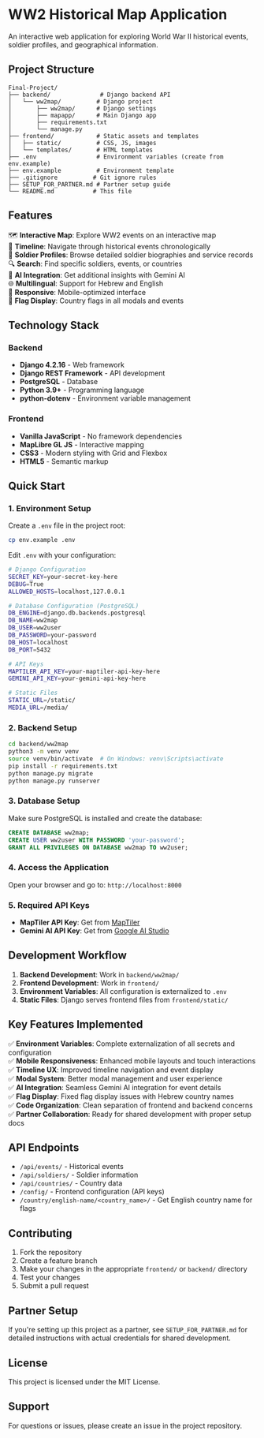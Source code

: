 # WW2 Historical Map Application

An interactive web application for exploring World War II historical events, soldier profiles, and geographical information.

## Project Structure

```
Final-Project/
├── backend/              # Django backend API
│   └── ww2map/          # Django project
│       ├── ww2map/      # Django settings
│       ├── mapapp/      # Main Django app
│       ├── requirements.txt
│       └── manage.py
├── frontend/            # Static assets and templates
│   ├── static/          # CSS, JS, images
│   └── templates/       # HTML templates
├── .env                 # Environment variables (create from env.example)
├── env.example          # Environment template
├── .gitignore          # Git ignore rules
├── SETUP_FOR_PARTNER.md # Partner setup guide
└── README.md           # This file
```

## Features

🗺️ **Interactive Map**: Explore WW2 events on an interactive map  
📅 **Timeline**: Navigate through historical events chronologically  
👥 **Soldier Profiles**: Browse detailed soldier biographies and service records  
🔍 **Search**: Find specific soldiers, events, or countries  
🤖 **AI Integration**: Get additional insights with Gemini AI  
🌐 **Multilingual**: Support for Hebrew and English  
📱 **Responsive**: Mobile-optimized interface  
🏴 **Flag Display**: Country flags in all modals and events

## Technology Stack

### Backend
- **Django 4.2.16** - Web framework
- **Django REST Framework** - API development
- **PostgreSQL** - Database
- **Python 3.9+** - Programming language
- **python-dotenv** - Environment variable management

### Frontend
- **Vanilla JavaScript** - No framework dependencies
- **MapLibre GL JS** - Interactive mapping
- **CSS3** - Modern styling with Grid and Flexbox
- **HTML5** - Semantic markup

## Quick Start

### 1. Environment Setup
Create a `.env` file in the project root:
```bash
cp env.example .env
```

Edit `.env` with your configuration:
```bash
# Django Configuration
SECRET_KEY=your-secret-key-here
DEBUG=True
ALLOWED_HOSTS=localhost,127.0.0.1

# Database Configuration (PostgreSQL)
DB_ENGINE=django.db.backends.postgresql
DB_NAME=ww2map
DB_USER=ww2user
DB_PASSWORD=your-password
DB_HOST=localhost
DB_PORT=5432

# API Keys
MAPTILER_API_KEY=your-maptiler-api-key-here
GEMINI_API_KEY=your-gemini-api-key-here

# Static Files
STATIC_URL=/static/
MEDIA_URL=/media/
```

### 2. Backend Setup
```bash
cd backend/ww2map
python3 -m venv venv
source venv/bin/activate  # On Windows: venv\Scripts\activate
pip install -r requirements.txt
python manage.py migrate
python manage.py runserver
```

### 3. Database Setup
Make sure PostgreSQL is installed and create the database:
```sql
CREATE DATABASE ww2map;
CREATE USER ww2user WITH PASSWORD 'your-password';
GRANT ALL PRIVILEGES ON DATABASE ww2map TO ww2user;
```

### 4. Access the Application
Open your browser and go to: `http://localhost:8000`

### 5. Required API Keys
- **MapTiler API Key**: Get from [MapTiler](https://www.maptiler.com/)
- **Gemini AI API Key**: Get from [Google AI Studio](https://makersuite.google.com/app/apikey)

## Development Workflow

1. **Backend Development**: Work in `backend/ww2map/`
2. **Frontend Development**: Work in `frontend/`
3. **Environment Variables**: All configuration is externalized to `.env`
4. **Static Files**: Django serves frontend files from `frontend/static/`

## Key Features Implemented

✅ **Environment Variables**: Complete externalization of all secrets and configuration  
✅ **Mobile Responsiveness**: Enhanced mobile layouts and touch interactions  
✅ **Timeline UX**: Improved timeline navigation and event display  
✅ **Modal System**: Better modal management and user experience  
✅ **AI Integration**: Seamless Gemini AI integration for event details  
✅ **Flag Display**: Fixed flag display issues with Hebrew country names  
✅ **Code Organization**: Clean separation of frontend and backend concerns  
✅ **Partner Collaboration**: Ready for shared development with proper setup docs

## API Endpoints

- `/api/events/` - Historical events
- `/api/soldiers/` - Soldier information
- `/api/countries/` - Country data
- `/config/` - Frontend configuration (API keys)
- `/country/english-name/<country_name>/` - Get English country name for flags

## Contributing

1. Fork the repository
2. Create a feature branch
3. Make your changes in the appropriate `frontend/` or `backend/` directory
4. Test your changes
5. Submit a pull request

## Partner Setup

If you're setting up this project as a partner, see `SETUP_FOR_PARTNER.md` for detailed instructions with actual credentials for shared development.

## License

This project is licensed under the MIT License.

## Support

For questions or issues, please create an issue in the project repository. 
